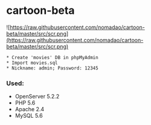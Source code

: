 # cartoon-beta
![https://raw.githubusercontent.com/nomadao/cartoon-beta/master/src/scr.png](https://raw.githubusercontent.com/nomadao/cartoon-beta/master/src/scr.png)
```
* Create 'movies' DB in phpMyAdmin
* Import movies.sql
* Nickname: admin; Password: 12345
```
### Used:
* OpenServer 5.2.2
* PHP 5.6
* Apache 2.4
* MySQL 5.6
